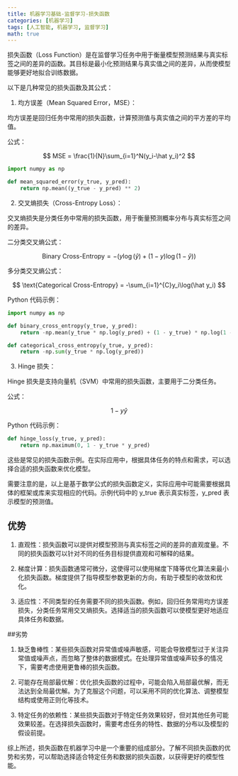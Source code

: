 ```yaml
---
title: 机器学习基础-监督学习-损失函数
categories: [机器学习]
tags: [人工智能, 机器学习, 监督学习]
math: true
---
```


损失函数（Loss Function）是在监督学习任务中用于衡量模型预测结果与真实标签之间的差异的函数。其目标是最小化预测结果与真实值之间的差异，从而使模型能够更好地拟合训练数据。

以下是几种常见的损失函数及其公式：

1. 均方误差（Mean Squared Error，MSE）：

均方误差是回归任务中常用的损失函数，计算预测值与真实值之间的平方差的平均值。

公式：

$$
MSE = \frac{1}{N}\sum_{i=1}^N(y_i-\hat y_i)^2
$$

```python
import numpy as np

def mean_squared_error(y_true, y_pred):
    return np.mean((y_true - y_pred) ** 2)
```

2. 交叉熵损失（Cross-Entropy Loss）：

交叉熵损失是分类任务中常用的损失函数，用于衡量预测概率分布与真实标签之间的差异。

二分类交叉熵公式：

$$
\text{Binary Cross-Entropy} = -(y\log(\hat y)+(1-y)\log(1-\hat y))
$$

多分类交叉熵公式：

$$
\text{Categorical Cross-Entropy} = -\sum_{i=1}^{C}y_i\log(\hat y_i)
$$

Python 代码示例：

```python
import numpy as np

def binary_cross_entropy(y_true, y_pred):
    return -np.mean(y_true * np.log(y_pred) + (1 - y_true) * np.log(1 - y_pred))

def categorical_cross_entropy(y_true, y_pred):
    return -np.sum(y_true * np.log(y_pred))
```

3. Hinge 损失：

Hinge 损失是支持向量机（SVM）中常用的损失函数，主要用于二分类任务。

公式：

$$
1-y\hat y
$$

Python 代码示例：

```python
def hinge_loss(y_true, y_pred):
    return np.maximum(0, 1 - y_true * y_pred)
```

这些是常见的损失函数示例。在实际应用中，根据具体任务的特点和需求，可以选择合适的损失函数来优化模型。

需要注意的是，以上是基于数学公式的损失函数定义，实际应用中可能需要根据具体的框架或库来实现相应的代码。示例代码中的 y_true 表示真实标签，y_pred 表示模型的预测值。

## 优势

1. 直观性：损失函数可以提供对模型预测与真实标签之间的差异的直观度量。不同的损失函数可以针对不同的任务目标提供直观和可解释的结果。

2. 梯度计算：损失函数通常可微分，这使得可以使用梯度下降等优化算法来最小化损失函数。梯度提供了指导模型参数更新的方向，有助于模型的收敛和优化。

3. 适应性：不同类型的任务需要不同的损失函数。例如，回归任务常用均方误差损失，分类任务常用交叉熵损失。选择适当的损失函数可以使模型更好地适应具体任务和数据。

##劣势

1. 缺乏鲁棒性：某些损失函数对异常值或噪声敏感，可能会导致模型过于关注异常值或噪声点，而忽略了整体的数据模式。在处理异常值或噪声较多的情况下，需要考虑使用更鲁棒的损失函数。

2. 可能存在局部最优解：优化损失函数的过程中，可能会陷入局部最优解，而无法达到全局最优解。为了克服这个问题，可以采用不同的优化算法、调整模型结构或使用正则化等技术。

3. 特定任务的依赖性：某些损失函数对于特定任务效果较好，但对其他任务可能效果较差。在选择损失函数时，需要考虑任务的特性、数据的分布以及模型的假设前提。

综上所述，损失函数在机器学习中是一个重要的组成部分。了解不同损失函数的优势和劣势，可以帮助选择适合特定任务和数据的损失函数，以获得更好的模型性能。
